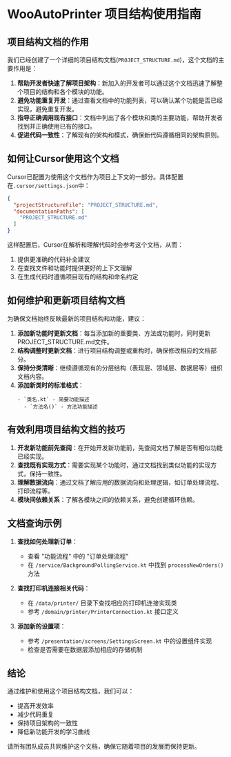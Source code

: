 # WooAutoPrinter 项目结构使用指南

## 项目结构文档的作用

我们已经创建了一个详细的项目结构文档(`PROJECT_STRUCTURE.md`)，这个文档的主要作用是：

1. **帮助开发者快速了解项目架构**：新加入的开发者可以通过这个文档迅速了解整个项目的结构和各个模块的功能。
2. **避免功能重复开发**：通过查看文档中的功能列表，可以确认某个功能是否已经实现，避免重复开发。
3. **指导正确调用现有接口**：文档中列出了各个模块和类的主要功能，帮助开发者找到并正确使用已有的接口。
4. **促进代码一致性**：了解现有的架构和模式，确保新代码遵循相同的架构原则。

## 如何让Cursor使用这个文档

Cursor已配置为使用这个文档作为项目上下文的一部分。具体配置在`.cursor/settings.json`中：

```json
{
  "projectStructureFile": "PROJECT_STRUCTURE.md",
  "documentationPaths": [
    "PROJECT_STRUCTURE.md"
  ]
}
```

这样配置后，Cursor在解析和理解代码时会参考这个文档，从而：

1. 提供更准确的代码补全建议
2. 在查找文件和功能时提供更好的上下文理解
3. 在生成代码时遵循项目现有的结构和命名约定

## 如何维护和更新项目结构文档

为确保文档始终反映最新的项目结构和功能，建议：

1. **添加新功能时更新文档**：每当添加新的重要类、方法或功能时，同时更新PROJECT_STRUCTURE.md文件。
2. **结构调整时更新文档**：进行项目结构调整或重构时，确保修改相应的文档部分。
3. **保持分类清晰**：继续遵循现有的分层结构（表现层、领域层、数据层等）组织文档内容。
4. **添加新类时的标准格式**：
   ```
   - `类名.kt` - 简要功能描述
     - `方法名()` - 方法功能描述
   ```

## 有效利用项目结构文档的技巧

1. **开发新功能前先查阅**：在开始开发新功能前，先查阅文档了解是否有相似功能已经实现。
2. **查找既有实现方式**：需要实现某个功能时，通过文档找到类似功能的实现方式，保持一致性。
3. **理解数据流向**：通过文档了解应用的数据流向和处理逻辑，如订单处理流程、打印流程等。
4. **模块间依赖关系**：了解各模块之间的依赖关系，避免创建循环依赖。

## 文档查询示例

1. **查找如何处理新订单**：
   - 查看 "功能流程" 中的 "订单处理流程"
   - 在 `/service/BackgroundPollingService.kt` 中找到 `processNewOrders()` 方法

2. **查找打印机连接相关代码**：
   - 在 `/data/printer/` 目录下查找相应的打印机连接实现类
   - 参考 `/domain/printer/PrinterConnection.kt` 接口定义

3. **添加新的设置项**：
   - 参考 `/presentation/screens/SettingsScreen.kt` 中的设置组件实现
   - 检查是否需要在数据层添加相应的存储机制

## 结论

通过维护和使用这个项目结构文档，我们可以：
- 提高开发效率
- 减少代码重复
- 保持项目架构的一致性
- 降低新功能开发的学习曲线

请所有团队成员共同维护这个文档，确保它随着项目的发展而保持更新。 